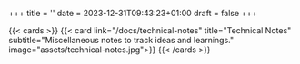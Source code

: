 +++
title = ''
date = 2023-12-31T09:43:23+01:00
draft = false
+++

{{< cards >}}
  {{< card link="/docs/technical-notes" title="Technical Notes" subtitle="Miscellaneous notes to track ideas and learnings." image="assets/technical-notes.jpg">}}
{{< /cards >}}